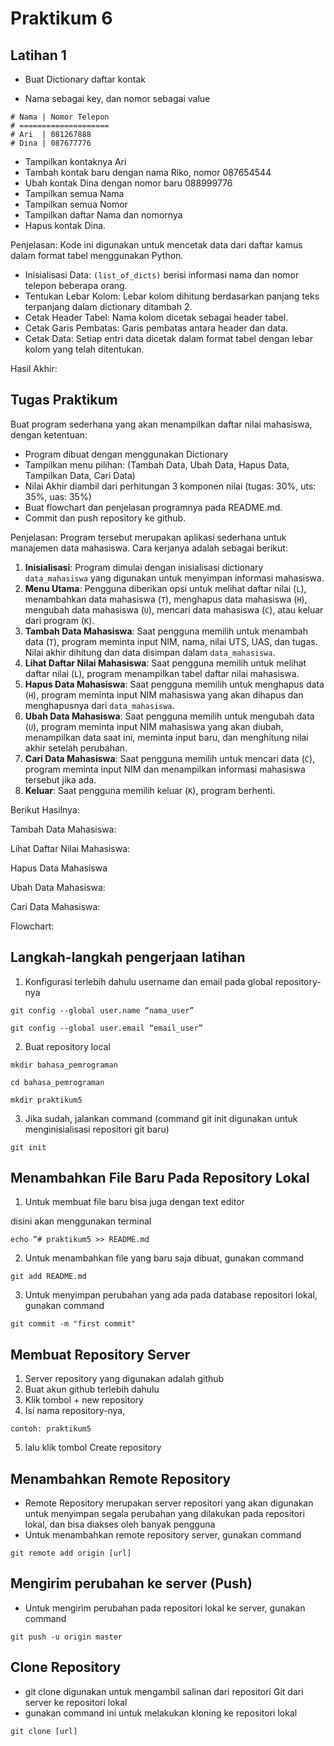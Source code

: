 # Praktikum 6

## Latihan 1

- Buat Dictionary daftar kontak

- Nama sebagai key, dan nomor sebagai value
```
# Nama | Nomor Telepon
# ====================
# Ari  | 081267888
# Dina | 087677776
```

- Tampilkan kontaknya Ari
- Tambah kontak baru dengan nama Riko, nomor 087654544
- Ubah kontak Dina dengan nomor baru 088999776
- Tampilkan semua Nama
- Tampilkan semua Nomor
- Tampilkan daftar Nama dan nomornya
- Hapus kontak Dina.

Penjelasan:
   Kode ini digunakan untuk mencetak data dari daftar kamus dalam format tabel menggunakan Python. 

- Inisialisasi Data: `(list_of_dicts)` berisi informasi nama dan nomor telepon beberapa orang.
- Tentukan Lebar Kolom: Lebar kolom dihitung berdasarkan panjang teks terpanjang dalam dictionary ditambah 2.
- Cetak Header Tabel: Nama kolom dicetak sebagai header tabel.
- Cetak Garis Pembatas: Garis pembatas antara header dan data.
- Cetak Data: Setiap entri data dicetak dalam format tabel dengan lebar kolom yang telah ditentukan.


Hasil Akhir:






## Tugas Praktikum

Buat program sederhana yang akan menampilkan daftar nilai mahasiswa, dengan ketentuan:
- Program dibuat dengan menggunakan Dictionary
- Tampilkan menu pilihan: (Tambah Data, Ubah Data, Hapus Data,
Tampilkan Data, Cari Data)
- Nilai Akhir diambil dari perhitungan 3 komponen nilai (tugas: 30%,
uts: 35%, uas: 35%)
- Buat flowchart dan penjelasan programnya pada README.md.
- Commit dan push repository ke github.

Penjelasan:
Program tersebut merupakan aplikasi sederhana untuk manajemen data mahasiswa. Cara kerjanya adalah sebagai berikut:
1. **Inisialisasi**: Program dimulai dengan inisialisasi dictionary `data_mahasiswa` yang digunakan untuk menyimpan informasi mahasiswa.
2. **Menu Utama**: Pengguna diberikan opsi untuk melihat daftar nilai (`L`), menambahkan data mahasiswa (`T`), menghapus data mahasiswa (`H`), mengubah data mahasiswa (`U`), mencari data mahasiswa (`C`), atau keluar dari program (`K`).
3. **Tambah Data Mahasiswa**: Saat pengguna memilih untuk menambah data (`T`), program meminta input NIM, nama, nilai UTS, UAS, dan tugas. Nilai akhir dihitung dan data disimpan dalam `data_mahasiswa`.
4. **Lihat Daftar Nilai Mahasiswa**: Saat pengguna memilih untuk melihat daftar nilai (`L`), program menampilkan tabel daftar nilai mahasiswa.
5. **Hapus Data Mahasiswa**: Saat pengguna memilih untuk menghapus data (`H`), program meminta input NIM mahasiswa yang akan dihapus dan menghapusnya dari `data_mahasiswa`.
6. **Ubah Data Mahasiswa**: Saat pengguna memilih untuk mengubah data (`U`), program meminta input NIM mahasiswa yang akan diubah, menampilkan data saat ini, meminta input baru, dan menghitung nilai akhir setelah perubahan.
7. **Cari Data Mahasiswa**: Saat pengguna memilih untuk mencari data (`C`), program meminta input NIM dan menampilkan informasi mahasiswa tersebut jika ada.
8. **Keluar**: Saat pengguna memilih keluar (`K`), program berhenti.


Berikut Hasilnya:

Tambah Data Mahasiswa:

Lihat Daftar Nilai Mahasiswa:

Hapus Data Mahasiswa

Ubah Data Mahasiswa:

Cari Data Mahasiswa:


Flowchart:<br>



## Langkah-langkah pengerjaan latihan

1. Konfigurasi terlebih dahulu username dan email pada global repository-nya

```
git config --global user.name “nama_user”
```

```
git config --global user.email “email_user”
```

2. Buat repository local

```
mkdir bahasa_pemrograman
```

```
cd bahasa_pemrograman
```

```
mkdir praktikum5
```

3. Jika sudah, jalankan command (command git init digunakan untuk menginisialisasi repositori git baru)

```
git init
```

## Menambahkan File Baru Pada Repository Lokal

1. Untuk membuat file baru bisa juga dengan text editor

disini akan menggunakan terminal

```
echo “# praktikum5 >> README.md
```

2. Untuk menambahkan file yang baru saja dibuat, gunakan command

```
git add README.md
```

3. Untuk menyimpan perubahan yang ada pada database repositori
   lokal, gunakan command

```
git commit -m "first commit"
```

## Membuat Repository Server

1. Server repository yang digunakan adalah github
2. Buat akun github terlebih dahulu
3. Klik tombol + new repository
4. Isi nama repository-nya,

```
contoh: praktikum5
```

5. lalu klik tombol Create repository

## Menambahkan Remote Repository

- Remote Repository merupakan server repositori yang akan digunakan untuk menyimpan segala perubahan yang dilakukan pada repositori lokal, dan bisa diakses oleh banyak pengguna
- Untuk menambahkan remote repository server, gunakan command

```
git remote add origin [url]
```

## Mengirim perubahan ke server (Push)

- Untuk mengirim perubahan pada repositori lokal ke server, gunakan command

```
git push -u origin master
```

## Clone Repository

- git clone digunakan untuk mengambil salinan dari repositori Git dari server ke repositori lokal
- gunakan command ini untuk melakukan kloning ke repositori lokal

```
git clone [url]
```
